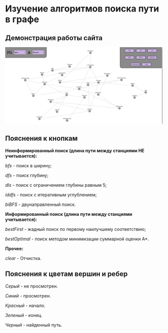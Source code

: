 # Изучение алгоритмов поиска пути в графе
## Демонстрация работы сайта
![Гифка с демонстрацией работы сайта](etc/animation.gif)
## Пояснения к кнопкам
**Неинформированный поиск (длина пути между станциями НЕ учитывается):**

_bfs_ - поиск в ширину;

_dfs_ - поиск глубину;

_dls_ - поиск с ограничением глубины равным 5;

_iddfs_ - поиск с итеративным углублением; 

_biBFS_ - двунаправленный поиск.

**Информированный поиск (длина пути между станциями учитывается):**

_bestFirst_ - жадный поиск по первому наилучшему соответствию;

_bestOptimal_ - поиск методом минимизации суммарной оценки А*.

**Прочее:**

_clear_ - Отчистка.

## Пояснения к цветам вершин и ребер
_Серый_ - не просмотрен.

_Синий_ - просмотрен.

_Красный_ - начало.

_Зеленый_ - конец.

_Черный_ - найденный путь.